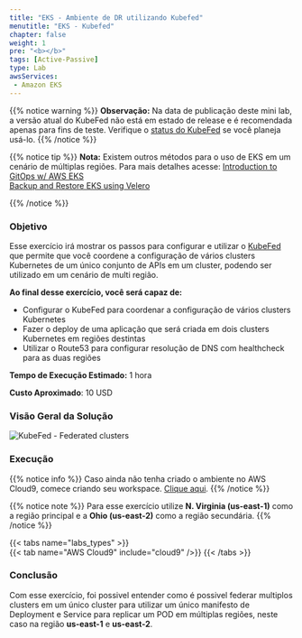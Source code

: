 ```yaml
---
title: "EKS - Ambiente de DR utilizando Kubefed"
menutitle: "EKS - Kubefed"
chapter: false
weight: 1
pre: "<b></b>"
tags: [Active-Passive]
type: Lab
awsServices:
 - Amazon EKS
---
```


{{% notice warning %}}
**Observação:** Na data de publicação deste mini lab, a versão atual do KubeFed não está em estado de release e é recomendada apenas para fins de teste. Verifique o [status do KubeFed](https://github.com/kubernetes-sigs/kubefed) se você planeja usá-lo. 
{{% /notice %}}

{{% notice tip %}}
**Nota:** Existem outros métodos para o uso de EKS em um cenário de múltiplas regiões. Para mais detalhes acesse: 
[Introduction to GitOps w/ AWS EKS](https://weaveworks-gitops.awsworkshop.io/25_workshop_2_ha-dr.html) <br>[Backup and Restore EKS using Velero](https://www.eksworkshop.com/intermediate/280_backup-and-restore/)

{{% /notice %}}

### Objetivo

Esse exercício irá mostrar os passos para configurar e utilizar o [KubeFed](https://github.com/kubernetes-sigs/kubefed) que permite que você coordene a configuração de vários clusters Kubernetes de um único conjunto de APIs em um cluster, podendo ser utilizado em um cenário de multi região.

**Ao final desse exercício, você será capaz de:**

- Configurar o KubeFed para coordenar a configuração de vários clusters Kubernetes
- Fazer o deploy de uma aplicação que será criada em dois clusters Kubernetes em regiões destintas
- Utilizar o Route53 para configurar resolução de DNS com healthcheck para as duas regiões

**Tempo de Execução Estimado:** 1 hora

**Custo Aproximado**: 10 USD

### Visão Geral da Solução

![KubeFed - Federated clusters](/images/kubefed-arch.png)

### Execução

{{% notice info %}}
Caso ainda não tenha criado o ambiente no AWS Cloud9, comece criando seu workspace. [Clique aqui](pt/../../../../prereqs/workspace/workspace).
{{% /notice %}}

{{% notice note %}}
Para esse exercício utilize **N. Virginia (us-east-1)** como a região principal e a **Ohio (us-east-2)** como a região secundária.
{{% /notice %}}

{{< tabs name="labs_types" >}}  
{{< tab name="AWS Cloud9" include="cloud9" />}}
{{< /tabs >}}

### Conclusão

Com esse exercício, foi possivel entender como é possivel federar multiplos clusters em um único cluster para utilizar um único manifesto de Deployment e Service para replicar um POD em múltiplas regiões, neste caso na região **us-east-1** e **us-east-2**.